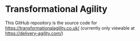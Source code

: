 # Transformational Agility

This GitHub repository is the source code for https://transformationalagility.co.uk/ (currently only viewable at https://delivery-agility.com/)